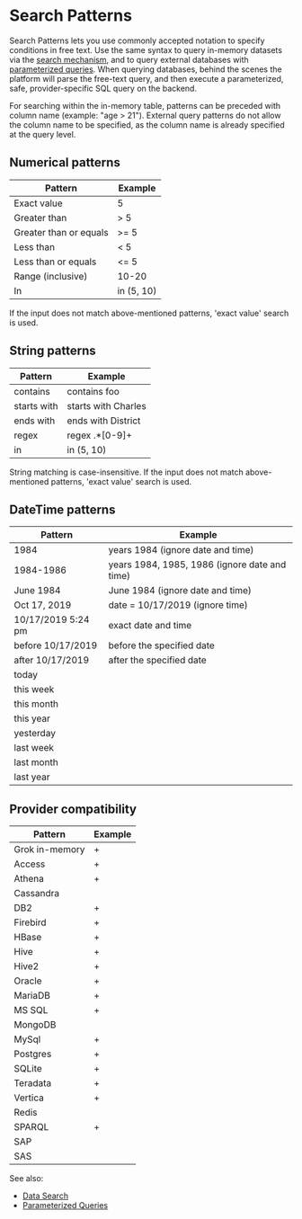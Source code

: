 <!-- TITLE: Search Patterns -->
<!-- SUBTITLE: -->

# Search Patterns

Search Patterns lets you use commonly accepted notation to specify conditions in free text. Use the same
syntax to query in-memory datasets via the [search mechanism](data-search.md), and to query external 
databases with [parameterized queries](../entities/connect/parameterized-queries.md). When querying databases, 
behind the scenes the platform will parse the free-text query, and then execute a parameterized, safe, 
provider-specific SQL query on the backend.

For searching within the in-memory table, patterns can be preceded with column name 
(example: "age > 21"). External query patterns do not allow the column name to be specified, as 
the column name is already specified at the query level.

## Numerical patterns

| Pattern                | Example |
|------------------------|-------|
| Exact value            | 5     |
| Greater than           | > 5   | 
| Greater than or equals | >= 5  | 
| Less than              | < 5   |
| Less than or equals    | <= 5  |
| Range (inclusive)      | 10-20 |
| In                     | in (5, 10) |

If the input does not match above-mentioned patterns, 'exact value' search is used.

## String patterns

| Pattern                | Example |
|------------------------|----|
| contains               | contains foo | 
| starts with            | starts with Charles |
| ends with              | ends with District | 
| regex                  | regex .*\[0-9\]+ | 
| in                     | in (5, 10) |

String matching is case-insensitive.
If the input does not match above-mentioned patterns, 'exact value' search is used.

## DateTime patterns

| Pattern                | Example |
|------------------------|----|
| 1984                   | years 1984 (ignore date and time) | 
| 1984-1986              | years 1984, 1985, 1986 (ignore date and time)| 
| June 1984              | June 1984 (ignore date and time) | 
| Oct 17, 2019           | date = 10/17/2019 (ignore time) |
| 10/17/2019 5:24 pm     | exact date and time | 
| before 10/17/2019      | before the specified date |
| after 10/17/2019       | after the specified date |
| today                  |  |
| this week              |  |
| this month             |  |
| this year              |  |
| yesterday              |  |
| last week              |  |
| last month             |  |
| last year              |  |

## Provider compatibility

| Pattern                | Example |
|------------------------|---|
| Grok in-memory         | + |                 
| Access                 | + |                 
| Athena                 | + |   
| Cassandra              |   |      
| DB2                    | + |
| Firebird               | + |     
| HBase                  | + |  
| Hive                   | + | 
| Hive2                  | + |  
| Oracle                 | + |   
| MariaDB                | + |    
| MS SQL                 | + |   
| MongoDB                |   |    
| MySql                  | + |  
| Postgres               | + |     
| SQLite                 | + |   
| Teradata               | + |     
| Vertica                | + |    
| Redis                  |   |  
| SPARQL                 | + |   
| SAP                    |   |
| SAS                    |   |
 

See also:
  * [Data Search](data-search.md)
  * [Parameterized Queries](data-search.md)
